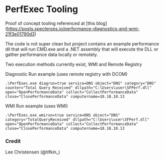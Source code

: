 # PerfExec Tooling

Proof of concept tooling referenced at [this blog] (https://posts.specterops.io/performance-diagnostics-and-wmi-21f3e01790d3) 

The code is not super clean but project contains an example performance dll that will run CMD.exe and a .NET assembly that will execute the DLL or gather performance data locally or remotely.

Two execution methods currently exist, WMI and Remote Registry

Diagnostic Run example (uses remote registry with DCOM)
```
.\PerfExec.exe diagrun=true service=DNS object="DNS" category="DNS" counter="Total Query Received" dllpath="C:\Users\user\SFPerf.dll" open="OpenPerformanceData" collect="CollectPerformanceData" close="ClosePerformanceData" computername=10.10.10.13
```



WMI Run example (uses WMI)
```
.\PerfExec.exe wmirun=true service=DNS object="DNS" category="TotalQueryReceived" dllpath="C:\Users\user\SFPerf.dll" open="OpenPerformanceData" collect="CollectPerformanceData" close="ClosePerformanceData" computername=10.10.10.13
```


### Credit
Lee Christensen (@tifkin_)